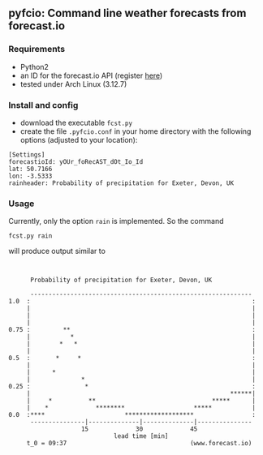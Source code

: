 ## pyfcio: Command line weather forecasts from forecast.io ##

### Requirements ###

* Python2
* an ID for the forecast.io API (register [here](https://developer.forecast.io/register))
* tested under Arch Linux (3.12.7)

### Install and config ###

* download the executable `fcst.py` 
* create the file `.pyfcio.conf` in your home directory with the following options (adjusted to your location):

```
[Settings]
forecastioId: yOUr_foRecAST_dOt_Io_Id
lat: 50.7166
lon: -3.5333
rainheader: Probability of precipitation for Exeter, Devon, UK
```



### Usage ###

Currently, only the option `rain` is implemented. So the command 

```
fcst.py rain
```

will produce output similar to

```


      Probability of precipitation for Exeter, Devon, UK

      -------------------------------------------------------------
1.0  :                                                             :
     |                                                             |
     |                                                             |
     |                                                             |
0.75 :         **                                                  :
     |           *                                                 |
     |        *   *                                                |
     |                                                             |
0.5  :       *     *                                               :
     |                                                             |
     |      *                                                      |
     |              *                                              |
0.25 :               *                                             :
     |                                                       ******|
     |     *          **                                *****      |
     |    *             ********                   *****           |
0.0  :****                      *******************                :
      ---------------|--------------|--------------|---------------
                    15             30             45              
                             lead time [min]
     t_0 = 09:37                                  (www.forecast.io)


```


